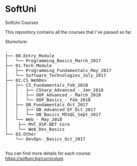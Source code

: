 # SoftUni
SoftUni Courses

This repository contains all the courses that I've passed so far. 

Sturecture:
<pre>
.
├── 00.Entry_Module
│   └── Programming_Basics_March_2017
├── 01.Tech_Module
│   ├── Programming_Fundamentals_May_2017
│   └── Software_Technologies_July_2017
├── 02.CS_WebDev
│   ├── CS_Fundamentals_Feb_2018
│   │   ├── CSharp_Advanced_-_Jan_2018
│   │   ├── OOP_Advanced_-_March_2018
│   │   └── OOP_Basics_-_Feb_2018
│   ├── DB_Fundamentals_Oct_2017
│   │   ├── DB_Advanced_EF_Oct_2017
│   │   └── DB_Basics_MSSQL_Sept_2017
│   └── Web_-_May_2018
│	 ├── MVC_ASP.NET Core
│	 └── Web_Dev_Basics
└── 03.Other
    └── DevOps-_Basics_Oct_2017

</pre>
You can find more details for each course:<br />
https://softuni.bg/curriculum

